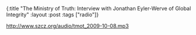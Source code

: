{:title "The Ministry of Truth: Interview with Jonathan Eyler-Werve of Global Integrity"
:layout :post
:tags  ["radio"]}

<http://www.szcz.org/audio/tmot_2009-10-08.mp3>

